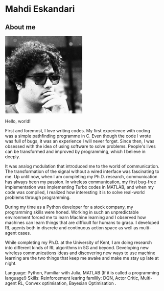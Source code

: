 # Mahdi Eskandari

## About me

<img src="me.jpeg" width=50% height=50%>


Hello, world!

First and foremost, I love writing codes. My first experience with coding was a simple pathfinding programme in C. Even though the code I wrote was full of bugs, it was an experience I will never forget. Since then, I was obsessed with the idea of using software to solve problems. People's lives can be transformed and improved by programming, which I believe in deeply. 

It was analog modulation that introduced me to the world of communication. The transformation of the signal without a wired interface was fascinating to me. Up until now, when I am completing my Ph.D. research, communication has always been my passion. In wireless communication, my first bug-free implementation was implementing Turbo codes in MATLAB, and when my code was compiled, I realized how interesting it is to solve real-world problems through programming.

During my time as a Python developer for a stock company, my programming skills were honed. Working in such an unpredictable environment forced me to learn Machine learning and I observed how machines can learn things that are difficult for humans to grasp. I developed RL agents both in discrete and continuous action space as well as multi-agent cases. 

While completing my Ph.D. at the University of Kent, I am doing research into different kinds of RL algorithms in 5G and beyond. Developing new wireless communications ideas and discovering new ways to use machine learning are the two things that keep me awake and make me stay up late at night.

Language: Python, Familiar with Julia, MATLAB (If it is called a programming language!)
Skills: Reinforcement learing familily: DQN, Actor Critic, Multi-agent RL, Convex optimisation, Bayesian Optimisation .
